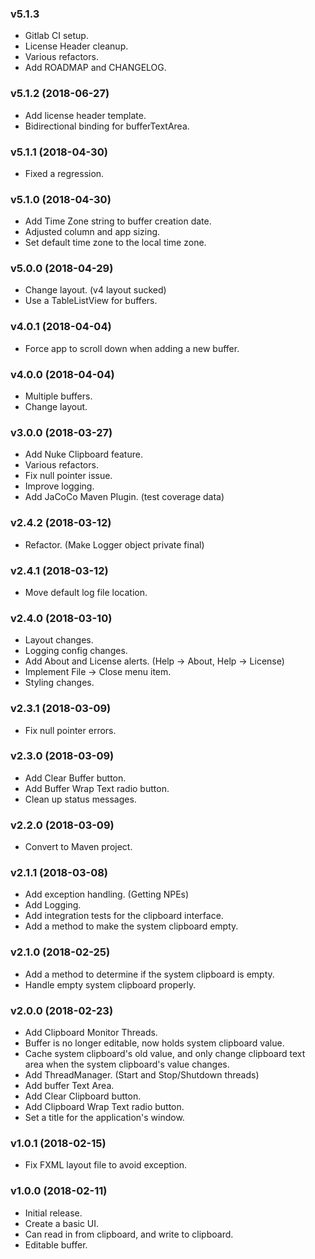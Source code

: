 ### v5.1.3
* Gitlab CI setup.
* License Header cleanup.
* Various refactors.
* Add ROADMAP and CHANGELOG.

### v5.1.2 (2018-06-27)
* Add license header template.
* Bidirectional binding for bufferTextArea.

### v5.1.1 (2018-04-30)
* Fixed a regression.

### v5.1.0 (2018-04-30)
* Add Time Zone string to buffer creation date.
* Adjusted column and app sizing.
* Set default time zone to the local time zone.

### v5.0.0 (2018-04-29)
* Change layout.  (v4 layout sucked)
* Use a TableListView for buffers.

### v4.0.1 (2018-04-04)
* Force app to scroll down when adding a new buffer.

### v4.0.0 (2018-04-04)
* Multiple buffers.
* Change layout.

### v3.0.0 (2018-03-27)
* Add Nuke Clipboard feature.
* Various refactors.
* Fix null pointer issue.
* Improve logging.
* Add JaCoCo Maven Plugin.  (test coverage data)

### v2.4.2 (2018-03-12)
* Refactor. (Make Logger object private final)

### v2.4.1 (2018-03-12)
* Move default log file location.

### v2.4.0 (2018-03-10)
* Layout changes.
* Logging config changes.
* Add About and License alerts. (Help -> About, Help -> License)
* Implement File -> Close menu item.
* Styling changes.

### v2.3.1 (2018-03-09)
* Fix null pointer errors.

### v2.3.0 (2018-03-09)
* Add Clear Buffer button.
* Add Buffer Wrap Text radio button.
* Clean up status messages.

### v2.2.0 (2018-03-09)
* Convert to Maven project.

### v2.1.1 (2018-03-08)
* Add exception handling.  (Getting NPEs)
* Add Logging.
* Add integration tests for the clipboard interface.
* Add a method to make the system clipboard empty.

### v2.1.0 (2018-02-25)
* Add a method to determine if the system clipboard is empty.
* Handle empty system clipboard properly.

### v2.0.0 (2018-02-23)
* Add Clipboard Monitor Threads.
* Buffer is no longer editable, now holds system clipboard value.
* Cache system clipboard's old value, and only change clipboard text area when the system clipboard's value changes.
* Add ThreadManager. (Start and Stop/Shutdown threads)
* Add buffer Text Area.
* Add Clear Clipboard button.
* Add Clipboard Wrap Text radio button.
* Set a title for the application's window.

### v1.0.1 (2018-02-15)
* Fix FXML layout file to avoid exception.

### v1.0.0 (2018-02-11)
* Initial release.
* Create a basic UI.
* Can read in from clipboard, and write to clipboard.
* Editable buffer.